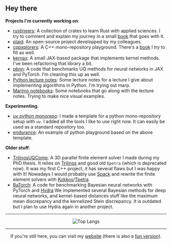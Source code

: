 ## Hey there

**Projects I'm currently working on**:

- [rustineers](https://github.com/bstaber/rustineers): A collection of crates to learn Rust with applied sciences. I try to comment and explain my journey in a small [book](https://bstaber.github.io/rustineers/) that goes with it.
- [plaid](https://github.com/PLAID-lib/plaid): An open-source project developped by my colleagues.
- [cppxplorers](https://github.com/bstaber/cppxplorers): A C++ mono-repository playground. There's a [book](https://bstaber.github.io/cppxplorers) I try to fill as well.
- [kernax](https://gitlab.com/drti/kernax): A small JAX-based package that implements kernel methods. I've been refactoring that library a bit.
- [pbnn](https://github.com/bstaber/pbnn): A code that benchmarks UQ methods for neural networks in JAX and PyTorch. I'm cleaning this up as well.
- [Python lecture notes](https://bstaber.github.io/ensai-2a-prog-alg-ml/): Some lecture notes for a lecture I give about implementing algorithms in Python. I'm trying out marp.
- [Marimo notebooks](https://bstaber.github.io/python-ml-tutorials-marimo/): Some notebooks that go along with the lecture notes. Trying to make nice visual examples.

**Experimenting**:
- [uv python monorepo](https://github.com/bstaber/uv-monorepo-example): I made a template for a python mono-repository setup with `uv`. I added all the tools I like to use right now. It can easily be used as a standard repository too.
- [endurance](https://github.com/bstaber/endurance): An example of python playground based on the above template.

**Older stuff**:

- [TrilinosUQComp](https://github.com/bstaber/TrilinosUQComp): A 3D parallel finite element solver I made during my PhD thesis. It relies on [Trilinos](https://trilinos.github.io/) and good old `Epetra` (which is deprecated now). It was my first C++ project, it has several flaws but I was happy with it! Nowadays I would probably use [Spack](https://spack.io/) and rewrite the finite element solvers with [Kokkos](https://github.com/kokkos/kokkos)/[Tpetra](https://trilinos.github.io/tpetra.html).
- [BaTorch](https://gitlab.com/drti/batorch): A code for benchmarking Bayesian neural networks with PyTorch and [Hydra](https://hydra.cc/) We implemented several Bayesian methods for deep neural networks, and kernel-based distances stuff like the maximum mean discrepancy and the kernelized Stein discrepancy. It is outdated but I plan to use Hydra again in another project.

---

<p align="center">
  <img src="https://github-readme-stats.vercel.app/api/top-langs/?username=bstaber&hide=html,java,css,scss,liquid,javascript&layout=compact&theme=radical" alt="Top Langs"/>  
</p>

---

<p align="center">
  If you're still here, you can visit my <a href="https://bstaber.github.io">website</a> (there is also a <a href="https://bstaber.neocities.org/">fun version</a>).
</p>

